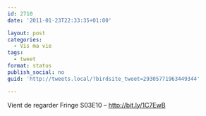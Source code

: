 ```yaml
---
id: 2710
date: '2011-01-23T22:33:35+01:00'

layout: post
categories:
  - Vis ma vie
tags:
  - tweet
format: status
publish_social: no
guid: 'http://tweets.local/?birdsite_tweet=29305771963449344'

---
```


Vient de regarder Fringe S03E10 – http://bit.ly/1C7EwB